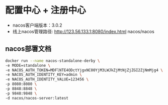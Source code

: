 # 配置中心 + 注册中心
- nacos客户端版本：3.0.2
- 线上nacos管理路径: http://123.56.133.1:8080/index.html nacos/nacos

## nacos部署文档

```bash 
docker run --name nacos-standalone-derby \
-e MODE=standalone \
-e NACOS_AUTH_TOKEN=MDFlNTE4ODctYjgxNC00YjM3LWJkZjMtNjZjZGI2ZjNmMjg4 \
-e NACOS_AUTH_IDENTITY_KEY=admin \
-e NACOS_AUTH_IDENTITY_VALUE=123456 \
-p 8080:8080 \
-p 8848:8848 \
-p 9848:9848 \
-d nacos/nacos-server:latest
```